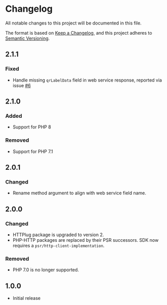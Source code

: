 # Changelog

All notable changes to this project will be documented in this file.

The format is based on [Keep a Changelog](https://keepachangelog.com/en/1.0.0/),
and this project adheres to [Semantic Versioning](https://semver.org/spec/v2.0.0.html).

## 2.1.1

### Fixed

- Handle missing `qrLabelData` field in web service response, reported via issue [#6](https://github.com/netresearch/dhl-sdk-api-bcs-returns/issues/6)

## 2.1.0

### Added

- Support for PHP 8

### Removed

- Support for PHP 7.1

## 2.0.1

### Changed

- Rename method argument to align with web service field name.

## 2.0.0

### Changed

- HTTPlug package is upgraded to version 2.
- PHP-HTTP packages are replaced by their PSR successors. SDK now requires a `psr/http-client-implementation`.

### Removed

- PHP 7.0 is no longer supported.

## 1.0.0

- Initial release
